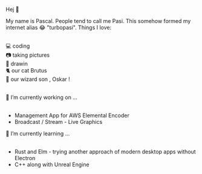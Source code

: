 Hej 👋

My name is Pascal. People tend to call me Pasi. This somehow formed my internet alias 😂 "turbopasi". Things I love: <br><br>

💻 coding<br>
📷 taking pictures<br>
🎨 drawin<br>
🐈 our cat Brutus<br>
👦 our wizard son , Oskar ! <br><br>

🔭 I’m currently working on ...<br><br>
- Management App for AWS Elemental Encoder
- Broadcast / Stream - Live Graphics

🌱 I’m currently learning ...<br><br>
- Rust and Elm - trying another approach of modern desktop apps without Electron
- C++ along with Unreal Engine
